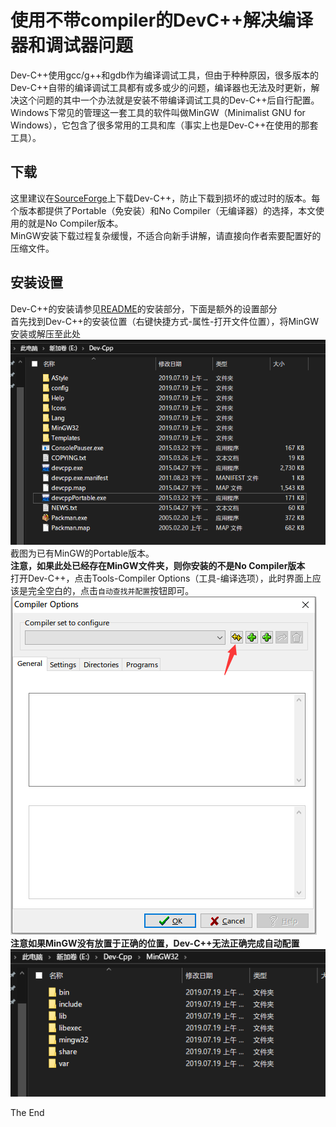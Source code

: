 # 使用不带compiler的DevC++解决编译器和调试器问题

Dev-C++使用gcc/g++和gdb作为编译调试工具，但由于种种原因，很多版本的Dev-C++自带的编译调试工具都有或多或少的问题，编译器也无法及时更新，解决这个问题的其中一个办法就是安装不带编译调试工具的Dev-C++后自行配置。  
Windows下常见的管理这一套工具的软件叫做MinGW（Minimalist GNU for Windows），它包含了很多常用的工具和库（事实上也是Dev-C++在使用的那套工具）。  

## 下载

这里建议在[SourceForge](https://sourceforge.net/projects/orwelldevcpp/files/)上下载Dev-C++，防止下载到损坏的或过时的版本。每个版本都提供了Portable（免安装）和No Compiler（无编译器）的选择，本文使用的就是No Compiler版本。  
MinGW安装下载过程复杂缓慢，不适合向新手讲解，请直接向作者索要配置好的压缩文件。  

## 安装设置

Dev-C++的安装请参见[README](./README.md)的安装部分，下面是额外的设置部分  
首先找到Dev-C++的安装位置（右键快捷方式-属性-打开文件位置），将MinGW安装或解压至此处  
![](./img/np_01.png)截图为已有MinGW的Portable版本。  
**注意，如果此处已经存在MinGW文件夹，则你安装的不是No Compiler版本**  
打开Dev-C++，点击Tools-Compiler Options（工具-编译选项），此时界面上应该是完全空白的，点击`自动查找并配置`按钮即可。  
![](./img/np_02.png)  
**注意如果MinGW没有放置于正确的位置，Dev-C++无法正确完成自动配置**
![](./img/np_03.png)  

The End